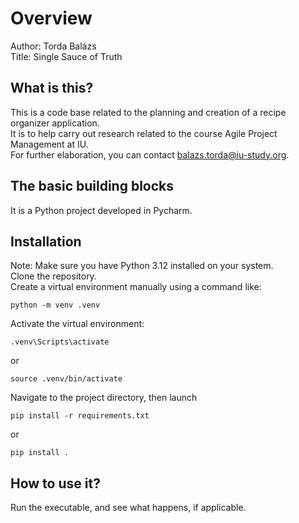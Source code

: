 # Overview

Author: Torda Balázs  
Title: Single Sauce of Truth  


## What is this?

This is a code base related to the planning and creation of a recipe organizer application.<br>
It is to help carry out research related to the course Agile Project Management at IU.<br>
For further elaboration, you can contact balazs.torda@iu-study.org.

## The basic building blocks

It is a Python project developed in Pycharm.<br>

## Installation

Note: Make sure you have Python 3.12 installed on your system.<br>
Clone the repository.<br>
Create a virtual environment manually using a command like:<br>
```shell
python -m venv .venv
```
Activate the virtual environment:<br>
```shell
.venv\Scripts\activate
```
or
```shell
source .venv/bin/activate
```
Navigate to the project directory, then launch<br>
```shell
pip install -r requirements.txt
```
or
```shell
pip install .
```

## How to use it?
Run the executable, and see what happens, if applicable.